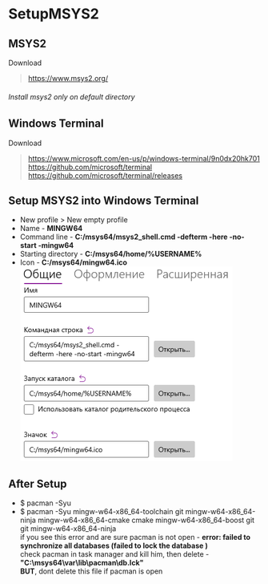 # SetupMSYS2

## MSYS2
Download  
> https://www.msys2.org/
###### Install msys2 only on default directory

## Windows Terminal
Download
> https://www.microsoft.com/en-us/p/windows-terminal/9n0dx20hk701  
> https://github.com/microsoft/terminal  
> https://github.com/microsoft/terminal/releases  

## Setup MSYS2 into Windows Terminal
* New profile > New empty profile  
* Name - **MINGW64**
* Command line - **C:/msys64/msys2_shell.cmd -defterm -here -no-start -mingw64**
* Starting directory - **C:/msys64/home/%USERNAME%**
* Icon - **C:/msys64/mingw64.ico**  
![template](https://raw.githubusercontent.com/Purpursarkans/SetupMSYS2/main/wt.png)

## After Setup

* $ pacman -Syu 
* $ pacman -Syu mingw-w64-x86_64-toolchain git mingw-w64-x86_64-ninja mingw-w64-x86_64-cmake cmake mingw-w64-x86_64-boost git git mingw-w64-x86_64-ninja  
if you see this error and are sure pacman is not open - **error: failed to synchronize all databases (failed to lock the database )**  
check pacman in task manager and kill him, then delete - **"C:\msys64\var\lib\pacman\db.lck"**   
**BUT**, dont delete this file if pacman is open
